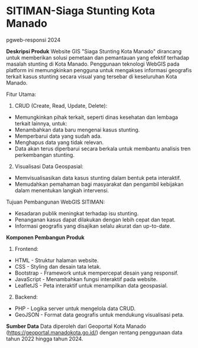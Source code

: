 # SITIMAN-Siaga Stunting Kota Manado
pgweb-responsi 2024

**Deskripsi Produk**
Website GIS "Siaga Stunting Kota Manado" dirancang untuk memberikan solusi pemetaan dan pemantauan yang efektif terhadap masalah stunting di Kota Manado. Penggunaan teknologi WebGIS pada platform ini memungkinkan pengguna untuk mengakses informasi geografis terkait kasus stunting secara visual yang tersebar di keseluruhan Kota Manado.

Fitur Utama:
1. CRUD (Create, Read, Update, Delete):
- Memungkinkan pihak terkait, seperti dinas kesehatan dan lembaga terkait lainnya, untuk:
- Menambahkan data baru mengenai kasus stunting.
- Memperbarui data yang sudah ada.
- Menghapus data yang tidak relevan.
- Data akan terus diperbarui secara berkala untuk membantu analisis tren perkembangan stunting.

2. Visualisasi Data Geospasial:
- Memvisualisasikan data kasus stunting dalam bentuk peta interaktif.
- Memudahkan pemahaman bagi masyarakat dan pengambil kebijakan dalam menentukan langkah intervensi.

Tujuan Pembangunan WebGIS SITIMAN:
- Kesadaran publik meningkat terhadap isu stunting.
- Penanganan kasus dapat dilakukan dengan lebih cepat dan tepat.
- Informasi geografis yang disajikan selalu akurat dan up-to-date.

**Komponen Pembangun Produk**
1. Frontend:
- HTML - Struktur halaman website.
- CSS - Styling dan desain tata letak.
- Bootstrap - Framework untuk mempercepat desain yang responsif.
- JavaScript - Menambahkan fungsi interaktif pada website.
- LeafletJS - Peta interaktif untuk menampilkan data geospasial.

2. Backend:
- PHP - Logika server untuk mengelola data CRUD.
- GeoJSON - Format data geografis untuk mendukung visualisasi peta.

**Sumber Data**
Data diperoleh dari Geoportal Kota Manado (https://geoportal.manadokota.go.id/) dengan rentang penggunaan data tahun 2022 hingga tahun 2024.

